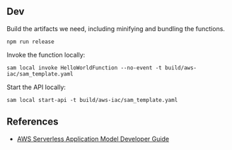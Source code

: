 ## Dev

Build the artifacts we need, including minifying and bundling the functions.

```
npm run release
```

Invoke the function locally:

```
sam local invoke HelloWorldFunction --no-event -t build/aws-iac/sam_template.yaml
```

Start the API locally:

```
sam local start-api -t build/aws-iac/sam_template.yaml
```

## References

- [AWS Serverless Application Model Developer Guide](https://docs.aws.amazon.com/serverless-application-model/latest/developerguide/)
